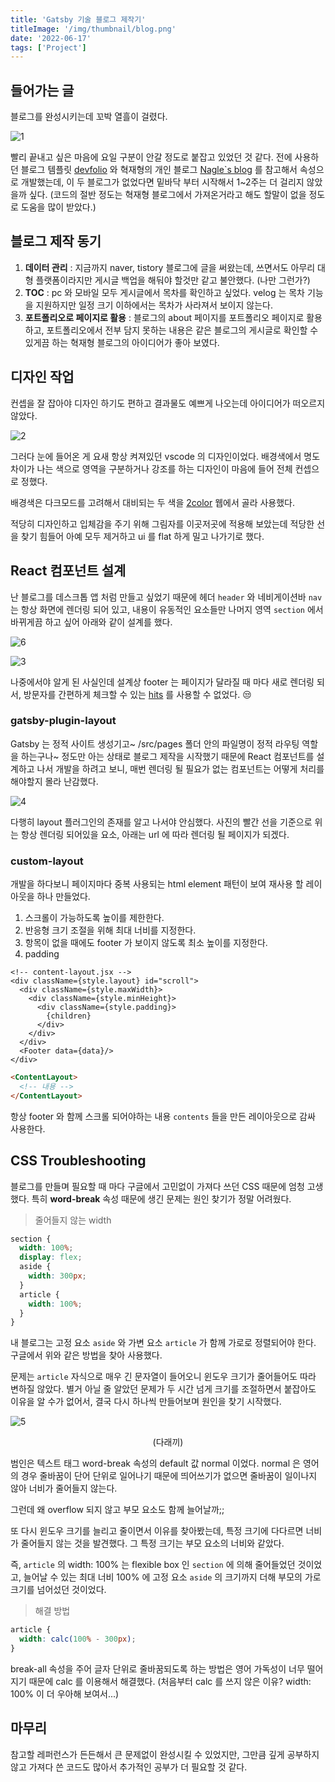 ```yaml
---
title: 'Gatsby 기술 블로그 제작기' 
titleImage: '/img/thumbnail/blog.png'
date: '2022-06-17'
tags: ['Project']
---
```


## 들어가는 글

블로그를 완성시키는데 꼬박 열흘이 걸렸다.

![1](1.jpg)

빨리 끝내고 싶은 마음에 요일 구분이 안갈 정도로 붙잡고 있었던 것 같다. 전에 사용하던 블로그 템플릿 [devfolio](https://elastic-meninsky-aa7c74.netlify.app/) 와 혁재형의 개인 블로그 [Nagle`s blog](https://hyeokjaelee.github.io/) 를 참고해서 속성으로 개발했는데, 이 두 블로그가 없었다면 밑바닥 부터 시작해서 1~2주는 더 걸리지 않았을까 싶다. (코드의 절반 정도는 혁재형 블로그에서 가져온거라고 해도 할말이 없을 정도로 도움을 많이 받았다.)

## 블로그 제작 동기

1. **데이터 관리** : 지금까지 naver, tistory 블로그에 글을 써왔는데, 쓰면서도 아무리 대형 플랫폼이라지만 게시글 백업을 해둬야 할것만 같고 불안했다. (나만 그런가?)
2. **TOC** : pc 와 모바일 모두 게시글에서 목차를 확인하고 싶었다. velog 는 목차 기능을 지원하지만 일정 크기 이하에서는 목차가 사라져서 보이지 않는다.
3. **포트폴리오로 페이지로 활용** : 블로그의 about 페이지를 포트폴리오 페이지로 활용하고, 포트폴리오에서 전부 담지 못하는 내용은 같은 블로그의 게시글로 확인할 수 있게끔 하는 혁재형 블로그의 아이디어가 좋아 보였다.

## 디자인 작업

컨셉을 잘 잡아야 디자인 하기도 편하고 결과물도 예쁘게 나오는데 아이디어가 떠오르지 않았다.

![2](./2.png)

그러다 눈에 들어온 게 요새 항상 켜져있던 vscode 의 디자인이었다. 배경색에서 명도 차이가 나는 색으로 영역을 구분하거나 강조를 하는 디자인이 마음에 들어 전체 컨셉으로 정했다.

배경색은 다크모드를 고려해서 대비되는 두 색을 [2color](https://2colors.colorion.co) 웹에서 골라 사용했다.

적당히 디자인하고 입체감을 주기 위해 그림자를 이곳저곳에 적용해 보았는데 적당한 선을 찾기 힘들어 아예 모두 제거하고 ui 를 flat 하게 밀고 나가기로 했다.

## React 컴포넌트 설계

난 블로그를 데스크톱 앱 처럼 만들고 싶었기 때문에 헤더 `header` 와 네비게이션바 `nav` 는 항상 화면에 렌더링 되어 있고, 내용이 유동적인 요소들만 나머지 영역 `section` 에서 바뀌게끔 하고 싶어 아래와 같이 설계를 했다.

![6](./6.png)

![3](./3.png)

나중에서야 알게 된 사실인데 설계상 footer 는 페이지가 달라질 때 마다 새로 렌더링 되서, 방문자를 간편하게 체크할 수 있는 [hits](https://hits.seeyoufarm.com) 를 사용할 수 없었다. :unamused:

### gatsby-plugin-layout

Gatsby 는 정적 사이트 생성기고~ /src/pages 폴더 안의 파일명이 정적 라우팅 역할을 하는구나~ 정도만 아는 상태로 블로그 제작을 시작했기 때문에 React 컴포넌트를 설계하고 나서 개발을 하려고 보니, 매번 렌더링 될 필요가 없는 컴포넌트는 어떻게 처리를 해야할지 몰라 난감했다.

![4](./4.png)

다행히 layout 플러그인의 존재를 알고 나서야 안심했다. 사진의 빨간 선을 기준으로 위는 항상 렌더링 되어있을 요소, 아래는 url 에 따라 렌더링 될 페이지가 되겠다.

### custom-layout

개발을 하다보니 페이지마다 중복 사용되는 html element 패턴이 보여 재사용 할 레이아웃을 하나 만들었다.

1. 스크롤이 가능하도록 높이를 제한한다.
2. 반응형 크기 조절을 위해 최대 너비를 지정한다.
3. 항목이 없을 때에도 footer 가 보이지 않도록 최소 높이를 지정한다.
4. padding

```html{6, 10}
<!-- content-layout.jsx -->
<div className={style.layout} id="scroll">
  <div className={style.maxWidth}>
    <div className={style.minHeight}>
      <div className={style.padding}>
        {children}
      </div>
    </div>
  </div>
  <Footer data={data}/>
</div>
```

```html
<ContentLayout>
  <!-- 내용 -->
</ContentLayout>
```

항상 footer 와 함께 스크롤 되어야하는 내용 `contents` 들을 만든 레이아웃으로 감싸 사용한다.

## CSS Troubleshooting

블로그를 만들며 필요할 때 마다 구글에서 고민없이 가져다 쓰던 CSS 때문에 엄청 고생했다. 특히 **word-break** 속성 때문에 생긴 문제는 원인 찾기가 정말 어려웠다.

> 줄어들지 않는 width

```scss
section {
  width: 100%;
  display: flex;
  aside {
    width: 300px;
  }
  article {
    width: 100%;
  }
}
```

내 블로그는 고정 요소 `aside` 와 가변 요소 `article` 가 함께 가로로 정렬되어야 한다. 구글에서 위와 같은 방법을 찾아 사용했다.

문제는 `article` 자식으로 매우 긴 문자열이 들어오니 윈도우 크기가 줄어들어도 따라 변하질 않았다. 별거 아닐 줄 알았던 문제가 두 시간 넘게 크기를 조절하면서 붙잡아도 이유을 알 수가 없어서, 결국 다시 하나씩 만들어보며 원인을 찾기 시작했다.

![5](./5.png)

<p style="text-align:center">(다래끼)</p>

범인은 텍스트 태그 word-break 속성의 default 값 normal 이었다. normal 은 영어의 경우 줄바꿈이 단어 단위로 일어나기 때문에 띄어쓰기가 없으면 줄바꿈이 일이나지 않아 너비가 줄어들지 않는다.

그런데 왜 overflow 되지 않고 부모 요소도 함께 늘어날까;;

또 다시 윈도우 크기를 늘리고 줄이면서 이유를 찾아봤는데, 특정 크기에 다다르면 너비가 줄어들지 않는 것을 발견했다. 그 특정 크기는 부모 요소의 너비와 같았다.

즉, `article` 의 width: 100% 는 flexible box 인 `section` 에 의해 줄어들었던 것이었고, 늘어날 수 있는 최대 너비 100% 에 고정 요소 `aside` 의 크기까지 더해 부모의 가로 크기를 넘어섰던 것이었다.

> 해결 방법

```css
article {
  width: calc(100% - 300px);
}
```

break-all 속성을 주어 글자 단위로 줄바꿈되도록 하는 방법은 영어 가독성이 너무 떨어지기 때문에 calc 를 이용해서 해결했다. (처음부터 calc 를 쓰지 않은 이유? width: 100% 이 더 우아해 보여서...)

## 마무리

참고할 레퍼런스가 든든해서 큰 문제없이 완성시킬 수 있었지만, 그만큼 깊게 공부하지 않고 가져다 쓴 코드도 많아서 추가적인 공부가 더 필요할 것 같다.